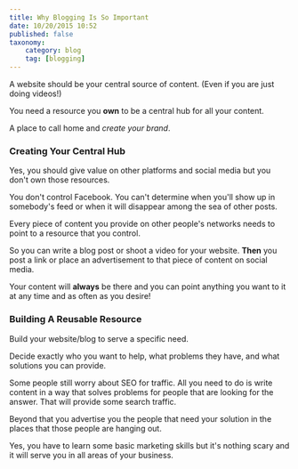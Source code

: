 ```yaml
---
title: Why Blogging Is So Important
date: 10/20/2015 10:52
published: false
taxonomy:
    category: blog
    tag: [blogging]
---
```


A website should be your central source of content. (Even if you are just doing videos!)

You need a resource you **own** to be a central hub for all your content.

A place to call home and *create your brand*.

### Creating Your Central Hub

Yes, you should give value on other platforms and social media but you don't own those resources.

You don't control Facebook. You can't determine when you'll show up in somebody's feed or when it will disappear among the sea of other posts.

Every piece of content you provide on other people's networks needs to point to a resource that you control.

So you can write a blog post or shoot a video for your website. **Then** you post a link or place an advertisement to that piece of content on social media.

Your content will **always** be there and you can point anything you want to it at any time and as often as you desire!

### Building A Reusable Resource

Build your website/blog to serve a specific need.

Decide exactly who you want to help, what problems they have, and what solutions you can provide.

Some people still worry about SEO for traffic. All you need to do is write content in a way that solves problems for people that are looking for the answer. That will provide some search traffic.

Beyond that you advertise you the people that need your solution in the places that those people are hanging out.

Yes, you have to learn some basic marketing skills but it's nothing scary and it will serve you in all areas of your business.